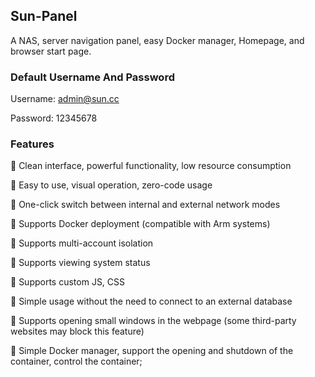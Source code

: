 ## Sun-Panel

A NAS, server navigation panel, easy Docker manager, Homepage, and browser start page.

### Default Username And Password

Username: admin@sun.cc

Password: 12345678


### Features

🍉 Clean interface, powerful functionality, low resource consumption

🍊 Easy to use, visual operation, zero-code usage

🍠 One-click switch between internal and external network modes

🍵 Supports Docker deployment (compatible with Arm systems)

🎪 Supports multi-account isolation

🎏 Supports viewing system status

🫙 Supports custom JS, CSS

🍻 Simple usage without the need to connect to an external database

🚁 Supports opening small windows in the webpage (some third-party websites may block this feature)

🐳 Simple Docker manager, support the opening and shutdown of the container, control the container;
